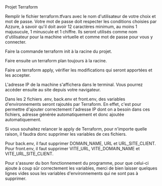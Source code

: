 Projet Terraform

Remplir le fichier terraform.tfvars avec le nom d'utilisateur de votre choix et mot de passe.
Votre mot de passe doit respecter les conditions choisies par Azzure, à savoir qu'il doit avoir 12 caractères minimum, au moins 1 majusucule, 1 minuscule et 1 chiffre.
Ils seront utilisés comme nom d'utilisateur pour la machine virtuelle et comme mot de passe pour vous y connecter.

Faire la commande terraform init à la racine du projet.

Faire ensuite un terraform plan toujours à la racine.

Faire un terraform apply, vérifier les modifications qui seront apportées et les accepter.

L'adresse IP de la machine s'affichera dans le terminal. Vous pourrez accéder ensuite au site depuis votre navigateur.


Dans les 2 fichiers .env, back.env et front.env, des variables d'environnements seront rajoutés par Terraform.
En effet, c'est pour permettre d'ajouter correctement l'adresse IP dont on a besoin dans ces fichiers, adresse générée automatiquement et donc ajoutée automatiquement.

Si vous souhaitez relancer le apply de Terraform, pour n'importe quelle raison, il faudra donc supprimer les variables de ces fichiers.

Pour back.env, il faut supprimer DOMAIN_NAME, URL et URL_SITE_CLIENT.
Pour front.env, il faut supprimer VITE_URL, VITE_DOMAIN_NAME et VITE_URL_SITE_CLIENT.

Pour s'assurer du bon fonctionnement du programme, pour que celui-ci ajoute à coup sûr correctement les variables, merci de bien laisser quelques lignes vides sous les variables d'environnements qui ne sont pas à supprimer.


